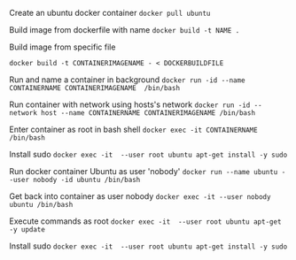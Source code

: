 Create an ubuntu docker container
```docker pull ubuntu```

Build image from dockerfile with name
```docker build -t NAME .``` 

Build image from specific file

```docker build -t CONTAINERIMAGENAME - < DOCKERBUILDFILE```

Run and name a container in background
```docker run -id --name CONTAINERNAME CONTAINERIMAGENAME  /bin/bash```

Run container with network using hosts's network
```docker run -id --network host --name CONTAINERNAME CONTAINERIMAGENAME /bin/bash```

Enter container as root in bash shell
```docker exec -it CONTAINERNAME /bin/bash```

Install sudo
```docker exec -it  --user root ubuntu apt-get install -y sudo```

Run docker container Ubuntu as user 'nobody'
```docker run --name ubuntu --user nobody -id ubuntu /bin/bash```

Get back into container as user nobody
```docker exec -it --user nobody ubuntu /bin/bash```

Execute commands as root
```docker exec -it  --user root ubuntu apt-get -y update```

Install sudo
```docker exec -it  --user root ubuntu apt-get install -y sudo```
